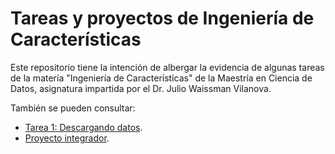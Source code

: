 # Tareas y proyectos de Ingeniería de Características
Este repositorio tiene la intención de albergar la evidencia de algunas tareas de la matería "Ingeniería de Características" de la Maestría en Ciencia de Datos, asignatura impartida por el Dr. Julio Waissman Vilanova.

También se pueden consultar:

* [Tarea 1: Descargando datos](https://github.com/melrepa/Practicando-descarga-de-datos-en-python).
* [Proyecto integrador](https://github.com/melrepa/Proyecto-Integrador-Ing-Car).
